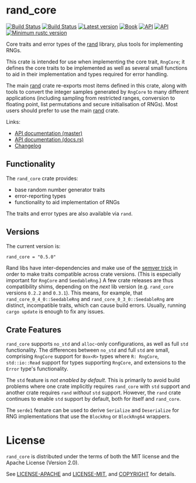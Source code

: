 # rand_core

[![Build Status](https://travis-ci.org/rust-random/rand.svg)](https://travis-ci.org/rust-random/rand)
[![Build Status](https://ci.appveyor.com/api/projects/status/github/rust-random/rand?svg=true)](https://ci.appveyor.com/project/rust-random/rand)
[![Latest version](https://img.shields.io/crates/v/rand_core.svg)](https://crates.io/crates/rand_core)
[![Book](https://img.shields.io/badge/book-master-yellow.svg)](https://rust-random.github.io/book/)
[![API](https://img.shields.io/badge/api-master-yellow.svg)](https://rust-random.github.io/rand/rand_core)
[![API](https://docs.rs/rand_core/badge.svg)](https://docs.rs/rand_core)
[![Minimum rustc version](https://img.shields.io/badge/rustc-1.32+-lightgray.svg)](https://github.com/rust-random/rand#rust-version-requirements)

Core traits and error types of the [rand] library, plus tools for implementing
RNGs.

This crate is intended for use when implementing the core trait, `RngCore`; it
defines the core traits to be implemented as well as several small functions to
aid in their implementation and types required for error handling.

The main [rand] crate re-exports most items defined in this crate, along with
tools to convert the integer samples generated by `RngCore` to many different
applications (including sampling from restricted ranges, conversion to floating
point, list permutations and secure initialisation of RNGs). Most users should
prefer to use the main [rand] crate.

Links:

-   [API documentation (master)](https://rust-random.github.io/rand/rand_core)
-   [API documentation (docs.rs)](https://docs.rs/rand_core)
-   [Changelog](https://github.com/rust-random/rand/blob/master/rand_core/CHANGELOG.md)

[rand]: https://crates.io/crates/rand


## Functionality

The `rand_core` crate provides:

-   base random number generator traits
-   error-reporting types
-   functionality to aid implementation of RNGs

The traits and error types are also available via `rand`.

## Versions

The current version is:
```
rand_core = "0.5.0"
```

Rand libs have inter-dependencies and make use of the
[semver trick](https://github.com/dtolnay/semver-trick/) in order to make traits
compatible across crate versions. (This is especially important for `RngCore`
and `SeedableRng`.) A few crate releases are thus compatibility shims,
depending on the *next* lib version (e.g. `rand_core` versions `0.2.2` and
`0.3.1`). This means, for example, that `rand_core_0_4_0::SeedableRng` and
`rand_core_0_3_0::SeedableRng` are distinct, incompatible traits, which can
cause build errors. Usually, running `cargo update` is enough to fix any issues.

## Crate Features

`rand_core` supports `no_std` and `alloc`-only configurations, as well as full
`std` functionality. The differences between `no_std` and full `std` are small,
comprising `RngCore` support for `Box<R>` types where `R: RngCore`,
`std::io::Read` support for types supporting `RngCore`, and
extensions to the `Error` type's functionality.

The `std` feature is *not enabled by default*. This is primarily to avoid build
problems where one crate implicitly requires `rand_core` with `std` support and
another crate requires `rand` *without* `std` support. However, the `rand` crate
continues to enable `std` support by default, both for itself and `rand_core`.

The `serde1` feature can be used to derive `Serialize` and `Deserialize` for RNG
implementations that use the `BlockRng` or `BlockRng64` wrappers.


# License

`rand_core` is distributed under the terms of both the MIT license and the
Apache License (Version 2.0).

See [LICENSE-APACHE](LICENSE-APACHE) and [LICENSE-MIT](LICENSE-MIT), and
[COPYRIGHT](COPYRIGHT) for details.
